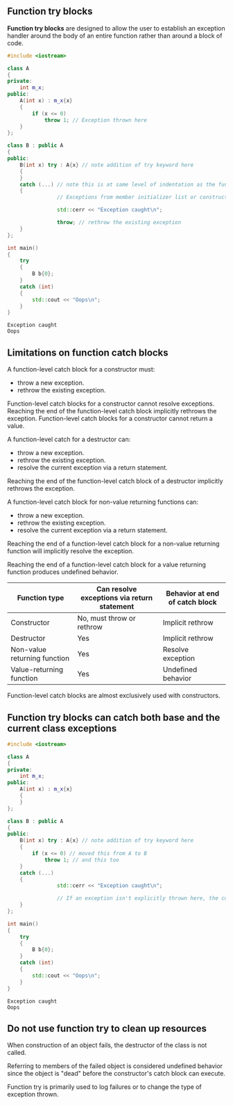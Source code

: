 ## Function try blocks
**Function try blocks** are designed to allow the user to establish an exception handler around the body of an entire function rather than around a block of code.

```cpp
#include <iostream>

class A
{
private:
	int m_x;
public:
	A(int x) : m_x{x}
	{
		if (x <= 0)
			throw 1; // Exception thrown here
	}
};

class B : public A
{
public:
	B(int x) try : A{x} // note addition of try keyword here
	{
	}
	catch (...) // note this is at same level of indentation as the function itself
	{
                // Exceptions from member initializer list or constructor body are caught here

                std::cerr << "Exception caught\n";

                throw; // rethrow the existing exception
	}
};

int main()
{
	try
	{
		B b{0};
	}
	catch (int)
	{
		std::cout << "Oops\n";
	}
}
```

```
Exception caught
Oops
```

## Limitations on function catch blocks
A function-level catch block for a constructor must:
- throw a new exception.
- rethrow the existing exception.

Function-level catch blocks for a constructor cannot resolve exceptions. Reaching the end of the function-level catch block implicitly rethrows the exception. Function-level catch blocks for a constructor cannot return a value.

A function-level catch for a destructor can:
- throw a new exception.
- rethrow the existing exception.
- resolve the current exception via a return statement.

Reaching the end of the function-level catch block of a destructor implicitly rethrows the exception.

A function-level catch block for non-value returning functions can:
- throw a new exception.
- rethrow the existing exception.
- resolve the current exception via a return statement.

Reaching the end of a function-level catch block for a non-value returning function will implicitly resolve the exception.

Reaching the end of a function-level catch block for a value returning function produces undefined behavior.

| Function type                | Can resolve exceptions via return statement | Behavior at end of catch block |
|------------------------------|---------------------------------------------|--------------------------------|
| Constructor                  | No, must throw or rethrow                   | Implicit rethrow               |
| Destructor                   | Yes                                         | Implicit rethrow               |
| Non-value returning function | Yes                                         | Resolve exception              |
| Value-returning function     | Yes                                         | Undefined behavior             |

Function-level catch blocks are almost exclusively used with constructors.

## Function try blocks can catch both base and the current class exceptions
```cpp
#include <iostream>

class A
{
private:
	int m_x;
public:
	A(int x) : m_x{x}
	{
	}
};

class B : public A
{
public:
	B(int x) try : A{x} // note addition of try keyword here
	{
		if (x <= 0) // moved this from A to B
			throw 1; // and this too
	}
	catch (...)
	{
                std::cerr << "Exception caught\n";

                // If an exception isn't explicitly thrown here, the current exception will be implicitly rethrown
	}
};

int main()
{
	try
	{
		B b{0};
	}
	catch (int)
	{
		std::cout << "Oops\n";
	}
}
```

```
Exception caught
Oops
```

## Do not use function try to clean up resources
When construction of an object fails, the destructor of the class is not called.

Referring to members of the failed object is considered undefined behavior since the object is "dead" before the constructor's catch block can execute. 

Function try is primarily used to log failures or to change the type of exception thrown.

